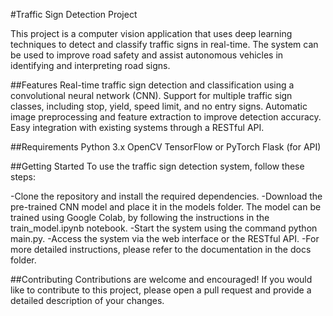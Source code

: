 #Traffic Sign Detection Project


This project is a computer vision application that uses deep learning techniques to detect and classify traffic signs in real-time. The system can be used to improve road safety and assist autonomous vehicles in identifying and interpreting road signs.

##Features
Real-time traffic sign detection and classification using a convolutional neural network (CNN).
Support for multiple traffic sign classes, including stop, yield, speed limit, and no entry signs.
Automatic image preprocessing and feature extraction to improve detection accuracy.
Easy integration with existing systems through a RESTful API.

##Requirements
Python 3.x
OpenCV
TensorFlow or PyTorch
Flask (for API)

##Getting Started
To use the traffic sign detection system, follow these steps:

-Clone the repository and install the required dependencies.
-Download the pre-trained CNN model and place it in the models folder. The model can be trained using Google Colab, by following the instructions in the train_model.ipynb notebook.
-Start the system using the command python main.py.
-Access the system via the web interface or the RESTful API.
-For more detailed instructions, please refer to the documentation in the docs folder.

##Contributing
Contributions are welcome and encouraged! If you would like to contribute to this project, please open a pull request and provide a detailed description of your changes.
